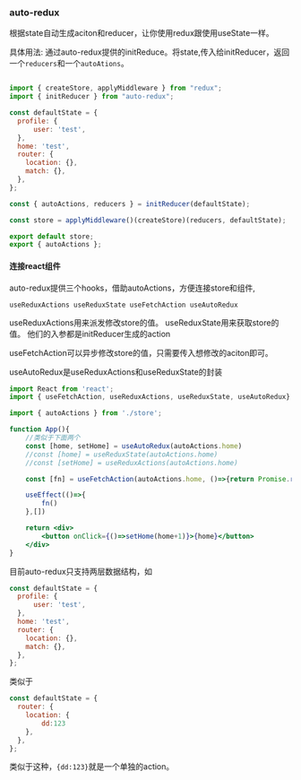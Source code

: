 ### auto-redux
根据state自动生成aciton和reducer，让你使用redux跟使用useState一样。

具体用法:
通过auto-redux提供的initReduce。将state,传入给initReducer，返回一个```reducers```和一个```autoAtions```。
```jsx

import { createStore, applyMiddleware } from "redux";
import { initReducer } from "auto-redux";

const defaultState = {
  profile: {
      user: 'test',
  },
  home: 'test',
  router: {
    location: {},
    match: {},
  },
};

const { autoActions, reducers } = initReducer(defaultState);

const store = applyMiddleware()(createStore)(reducers, defaultState);

export default store;
export { autoActions };


```

#### 连接react组件
auto-redux提供三个hooks，借助autoActions，方便连接store和组件,

```useReduxActions useReduxState useFetchAction useAutoRedux```

useReduxActions用来派发修改store的值。
useReduxState用来获取store的值。
他们的入参都是initReducer生成的action

useFetchAction可以异步修改store的值，只需要传入想修改的aciton即可。

useAutoRedux是useReduxActions和useReduxState的封装

```jsx
import React from 'react';
import { useFetchAction, useReduxActions, useReduxState, useAutoRedux} from 'auto-redux';

import { autoActions } from './store';

function App(){
    //类似于下面两个
    const [home, setHome] = useAutoRedux(autoActions.home)
    //const [home] = useReduxState(autoActions.home)
    //const [setHome] = useReduxActions(autoActions.home)

    const [fn] = useFetchAction(autoActions.home, ()=>{return Promise.resolve('1')}, (data)=>{console.log(data)})

    useEffect(()=>{
        fn()
    },[])

    return <div>
        <button onClick={()=>setHome(home+1)}>{home}</button>
    </div>
}
```

目前auto-redux只支持两层数据结构，如
```js
const defaultState = {
  profile: {
      user: 'test',
  },
  home: 'test',
  router: {
    location: {},
    match: {},
  },
};

```
类似于
```js
const defaultState = {
  router: {
    location: {
        dd:123
    },
  },
};
```
类似于这种，```{dd:123}```就是一个单独的action。

